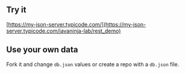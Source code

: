 ## Try it

[https://my-json-server.typicode.com/](https://my-json-server.typicode.com/javaninja-lab/rest_demo)

## Use your own data

Fork it and change `db.json` values or create a repo with a `db.json` file.
